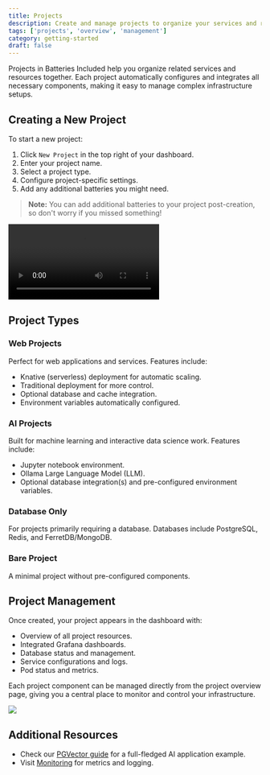 ```yaml
---
title: Projects
description: Create and manage projects to organize your services and resources.
tags: ['projects', 'overview', 'management']
category: getting-started
draft: false
---
```


Projects in Batteries Included help you organize related services and resources
together. Each project automatically configures and integrates all necessary
components, making it easy to manage complex infrastructure setups.

## Creating a New Project

To start a new project:

1. Click `New Project` in the top right of your dashboard.
2. Enter your project name.
3. Select a project type.
4. Configure project-specific settings.
5. Add any additional batteries you might need.

> **Note:** You can add additional batteries to your project post-creation, so
> don't worry if you missed something!

<video src="/videos/docs/projects/creating-project.mp4" controls></video>

## Project Types

### Web Projects

Perfect for web applications and services. Features include:

- Knative (serverless) deployment for automatic scaling.
- Traditional deployment for more control.
- Optional database and cache integration.
- Environment variables automatically configured.

### AI Projects

Built for machine learning and interactive data science work. Features include:

- Jupyter notebook environment.
- Ollama Large Language Model (LLM).
- Optional database integration(s) and pre-configured environment variables.

### Database Only

For projects primarily requiring a database. Databases include PostgreSQL,
Redis, and FerretDB/MongoDB.

### Bare Project

A minimal project without pre-configured components.

## Project Management

Once created, your project appears in the dashboard with:

- Overview of all project resources.
- Integrated Grafana dashboards.
- Database status and management.
- Service configurations and logs.
- Pod status and metrics.

Each project component can be managed directly from the project overview page,
giving you a central place to monitor and control your infrastructure.

<img src="/images/docs/projects/dashboard.png">

## Additional Resources

- Check our [PGVector guide](/docs/pgvector) for a full-fledged AI application
  example.
- Visit [Monitoring](/docs/monitoring) for metrics and logging.
